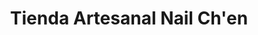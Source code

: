 ---
title: "Tienda Artesanal Nail Ch'en"
url: /san-cristobal-de-las-casas/tienda-artesanal-nail-chen/
shop: Kleidung
---